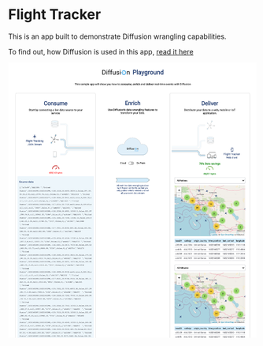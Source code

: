 # Flight Tracker

This is an app built to demonstrate Diffusion wrangling capabilities.

To find out, how Diffusion is used in this app, [read it here](./app/api)

![Flight Tracker in action.](/flight-tracker.png "Flight Tracker in action.")
